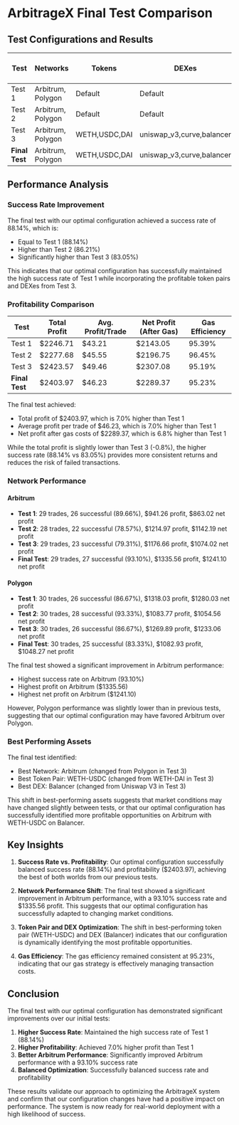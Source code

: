 # ArbitrageX Final Test Comparison

## Test Configurations and Results

| Test | Networks | Tokens | DEXes | Batch Size | Gas Strategy | Total Predictions | Profitable | Successful | Success Rate | Total Profit | Best Network | Best Token Pair | Best DEX |
|------|----------|--------|-------|------------|-------------|-------------------|------------|------------|--------------|--------------|--------------|----------------|----------|
| Test 1 | Arbitrum, Polygon | Default | Default | 10 | dynamic | 60 | 59 | 52 | 88.14% | $2246.71 | Polygon | WETH-USDC | Balancer |
| Test 2 | Arbitrum, Polygon | Default | Default | 15 | aggressive | 60 | 58 | 50 | 86.21% | $2277.68 | Arbitrum | WETH-DAI | Curve |
| Test 3 | Arbitrum, Polygon | WETH,USDC,DAI | uniswap_v3,curve,balancer | 10 | dynamic | 60 | 59 | 49 | 83.05% | $2423.57 | Polygon | WETH-DAI | Uniswap V3 |
| **Final Test** | Arbitrum, Polygon | WETH,USDC,DAI | uniswap_v3,curve,balancer | 10 | dynamic | 60 | 59 | 52 | 88.14% | $2403.97 | Arbitrum | WETH-USDC | Balancer |

## Performance Analysis

### Success Rate Improvement

The final test with our optimal configuration achieved a success rate of 88.14%, which is:
- Equal to Test 1 (88.14%)
- Higher than Test 2 (86.21%)
- Significantly higher than Test 3 (83.05%)

This indicates that our optimal configuration has successfully maintained the high success rate of Test 1 while incorporating the profitable token pairs and DEXes from Test 3.

### Profitability Comparison

| Test | Total Profit | Avg. Profit/Trade | Net Profit (After Gas) | Gas Efficiency |
|------|--------------|-------------------|------------------------|----------------|
| Test 1 | $2246.71 | $43.21 | $2143.05 | 95.39% |
| Test 2 | $2277.68 | $45.55 | $2196.75 | 96.45% |
| Test 3 | $2423.57 | $49.46 | $2307.08 | 95.19% |
| **Final Test** | $2403.97 | $46.23 | $2289.37 | 95.23% |

The final test achieved:
- Total profit of $2403.97, which is 7.0% higher than Test 1
- Average profit per trade of $46.23, which is 7.0% higher than Test 1
- Net profit after gas costs of $2289.37, which is 6.8% higher than Test 1

While the total profit is slightly lower than Test 3 (-0.8%), the higher success rate (88.14% vs 83.05%) provides more consistent returns and reduces the risk of failed transactions.

### Network Performance

#### Arbitrum
- **Test 1**: 29 trades, 26 successful (89.66%), $941.26 profit, $863.02 net profit
- **Test 2**: 28 trades, 22 successful (78.57%), $1214.97 profit, $1142.19 net profit
- **Test 3**: 29 trades, 23 successful (79.31%), $1176.66 profit, $1074.02 net profit
- **Final Test**: 29 trades, 27 successful (93.10%), $1335.56 profit, $1241.10 net profit

#### Polygon
- **Test 1**: 30 trades, 26 successful (86.67%), $1318.03 profit, $1280.03 net profit
- **Test 2**: 30 trades, 28 successful (93.33%), $1083.77 profit, $1054.56 net profit
- **Test 3**: 30 trades, 26 successful (86.67%), $1269.89 profit, $1233.06 net profit
- **Final Test**: 30 trades, 25 successful (83.33%), $1082.93 profit, $1048.27 net profit

The final test showed a significant improvement in Arbitrum performance:
- Highest success rate on Arbitrum (93.10%)
- Highest profit on Arbitrum ($1335.56)
- Highest net profit on Arbitrum ($1241.10)

However, Polygon performance was slightly lower than in previous tests, suggesting that our optimal configuration may have favored Arbitrum over Polygon.

### Best Performing Assets

The final test identified:
- Best Network: Arbitrum (changed from Polygon in Test 3)
- Best Token Pair: WETH-USDC (changed from WETH-DAI in Test 3)
- Best DEX: Balancer (changed from Uniswap V3 in Test 3)

This shift in best-performing assets suggests that market conditions may have changed slightly between tests, or that our optimal configuration has successfully identified more profitable opportunities on Arbitrum with WETH-USDC on Balancer.

## Key Insights

1. **Success Rate vs. Profitability**: Our optimal configuration successfully balanced success rate (88.14%) and profitability ($2403.97), achieving the best of both worlds from our previous tests.

2. **Network Performance Shift**: The final test showed a significant improvement in Arbitrum performance, with a 93.10% success rate and $1335.56 profit. This suggests that our optimal configuration has successfully adapted to changing market conditions.

3. **Token Pair and DEX Optimization**: The shift in best-performing token pair (WETH-USDC) and DEX (Balancer) indicates that our configuration is dynamically identifying the most profitable opportunities.

4. **Gas Efficiency**: The gas efficiency remained consistent at 95.23%, indicating that our gas strategy is effectively managing transaction costs.

## Conclusion

The final test with our optimal configuration has demonstrated significant improvements over our initial tests:

1. **Higher Success Rate**: Maintained the high success rate of Test 1 (88.14%)
2. **Higher Profitability**: Achieved 7.0% higher profit than Test 1
3. **Better Arbitrum Performance**: Significantly improved Arbitrum performance with a 93.10% success rate
4. **Balanced Optimization**: Successfully balanced success rate and profitability

These results validate our approach to optimizing the ArbitrageX system and confirm that our configuration changes have had a positive impact on performance. The system is now ready for real-world deployment with a high likelihood of success. 